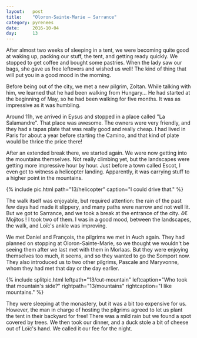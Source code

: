 ```yaml
---
layout:   post
title:    "Oloron-Sainte-Marie — Sarrance"
category: pyrenees
date:     2016-10-04
day:      13
---
```


After almost two weeks of sleeping in a tent, we were becoming quite good at waking up, packing our stuff, the tent, and getting ready quickly. We stopped to get coffee and bought some pastries. When the lady saw our bags, she gave us free leftovers and wished us well! The kind of thing that will put you in a good mood in the morning.

Before being out of the city, we met a new pilgrim, Zoltan. While talking with him, we learned that he had been walking from Hungary... He had started at the beginning of May, so he had been walking for five months. It was as impressive as it was humbling.

Around 11h, we arrived in Eysus and stopped in a place called "La Salamandre". That place was awesome. The owners were very friendly, and they had a tapas plate that was really good and really cheap. I had lived in Paris for about a year before starting the Camino, and that kind of plate would be thrice the price there!

After an extended break there, we started again. We were now getting into the mountains themselves. Not really climbing yet, but the landscapes were getting more impressive hour by hour. Just before a town called Escot, I even got to witness a helicopter landing. Apparently, it was carrying stuff to a higher point in the mountains.

{% include pic.html path="13/helicopter" caption="I could drive that." %}

The walk itself was enjoyable, but required attention: the rain of the past few days had made it slippery, and many paths were narrow and not well lit. But we got to Sarrance, and we took a break at the entrance of the city. 4€ Mojitos ! I took two of them. I was in a good mood, between the landscapes, the walk, and Loïc's ankle was improving.

We met Daniel and François, the pilgrims we met in Auch again. They had planned on stopping at Oloron-Sainte-Marie, so we thought we wouldn't be seeing them after we last met with them in Morlaas. But they were enjoying themselves too much, it seems, and so they wanted to go the Somport now. They also introduced us to two other pilgrims, Pascale and Maryvonne, whom they had met that day or the day earlier.

{% include splitpic.html leftpath="13/cut-mountain" leftcaption="Who took that mountain's side?" rightpath="13/mountains" rightcaption="I like mountains." %}

They were sleeping at the monastery, but it was a bit too expensive for us. However, the man in charge of hosting the pilgrims agreed to let us plant the tent in their backyard for free! There was a mild rain but we found a spot covered by trees. We then took our dinner, and a duck stole a bit of cheese out of Loïc's hand. We called it our fee for the night.
